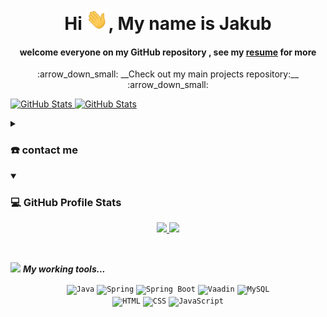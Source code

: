 <div align="center">
<h1 align="center">Hi <img width="35" src="https://github.com/1999AZZAR/1999AZZAR/blob/main/resources/img/waving.gif">, My name is Jakub</h1>
<h4 align="center">welcome everyone on my GitHub repository , see my <a href="" target="_blank">resume</a> for more</h4>
</div>


 <div align="center">  :arrow_down_small:  __Check out my main projects repository:__ :arrow_down_small: </div>

<div>
  <p>
    <a href="https://github.com/Savilus/online-shop.git">
      <img src="https://github-readme-stats.vercel.app/api/pin/?username=Savilus&repo=online-shop&cache_seconds=86400&theme=default_repocard" alt="GitHub Stats" />
    </a>
    <a href="https://github.com/mkolodziejczyk92/interofficeapp.git">
      <img src="https://github-readme-stats.vercel.app/api/pin/?username=mkolodziejczyk92&repo=interOfficeApp&cache_seconds=86400&theme=default_repocard" alt="GitHub Stats" />
    </a>
  </p>
</div>

<details>
  <summary><h3>☎️ contact me</h3></summary>
<div>
  <samp>
    <h2 align="center">you can reach me by:</h2>
    <p align="center">
      <br/>
      <a href="https://www.linkedin.com/in/jakub-łanoszka" target="blank"><img align="center"
         src="https://img.shields.io/badge/linkedin-%231DA1F2.svg?style=for-the-badge&logo=linkedin&logoColor=white"
         alt="azzar" height="30"/></a>
      <a href="mailto:jakub.lanoszka@gmail.com" target="blank"><img align="center"
         src="https://img.shields.io/badge/gmail-EA4335.svg?style=for-the-badge&logo=gmail&logoColor=white"
         alt="azzar" height="30"/></a>
    </p>
  <p align="center"> 
      <br>
    </p>
  </samp>
</div>
</details>



<details open>
  <summary><h3>💻 GitHub Profile Stats</h3></summary>
        <p align="center">
          <a href="https://github.com/Savilus">
          <img width="49.5%" src="https://github-readme-stats.vercel.app/api?username=Savilus&show_icons=true&theme=gruvbox&hide_border=true" />
          <img width="49.5%" src="https://github-readme-streak-stats.herokuapp.com/?user=Savilus&theme=gruvbox&hide_border=true" />
          </a>
       </p>
     <br>
     </samp>
  </div>    
</details>

<img src="https://media.giphy.com/media/iY8CRBdQXODJSCERIr/giphy.gif" width="30px">&nbsp;***My working tools...***
<div align="center">
	<code><img height="40" src="https://user-images.githubusercontent.com/25181517/117201156-9a724800-adec-11eb-9a9d-3cd0f67da4bc.png" alt="Java" title="Java" /></code>
	<code><img height="40" src="https://user-images.githubusercontent.com/25181517/117201470-f6d56780-adec-11eb-8f7c-e70e376cfd07.png" alt="Spring" title="Spring" /></code>
	<code><img height="40" src="https://user-images.githubusercontent.com/25181517/183891303-41f257f8-6b3d-487c-aa56-c497b880d0fb.png" alt="Spring Boot" title="Spring Boot" /></code>
	<code><img height="40" src="https://user-images.githubusercontent.com/25181517/121259141-047c8200-c8b0-11eb-9fdf-a9484c59f8d7.png" alt="Vaadin" title="Vaadin" /></code>
	<code><img height="40" src="https://user-images.githubusercontent.com/25181517/183896128-ec99105a-ec1a-4d85-b08b-1aa1620b2046.png" alt="MySQL" title="MySQL" /></code>
</div>

<div align="center">
	<code><img height="40" src="https://user-images.githubusercontent.com/25181517/192158954-f88b5814-d510-4564-b285-dff7d6400dad.png" alt="HTML" title="HTML" /></code>
	<code><img height="40" src="https://user-images.githubusercontent.com/25181517/183898674-75a4a1b1-f960-4ea9-abcb-637170a00a75.png" alt="CSS" title="CSS" /></code>
	<code><img height="40" src="https://user-images.githubusercontent.com/25181517/117447155-6a868a00-af3d-11eb-9cfe-245df15c9f3f.png" alt="JavaScript" title="JavaScript" /></code>
	
</div>
<!--
**Savilus/Savilus** is a ✨ _special_ ✨ repository because its `README.md` (this file) appears on your GitHub profile.

Here are some ideas to get you started:

- 🔭 I’m currently working on ...
- 🌱 I’m currently learning ...
- 👯 I’m looking to collaborate on ...
- 🤔 I’m looking for help with ...
- 💬 Ask me about ...
- 📫 How to reach me: ...
- 😄 Pronouns: ...
- ⚡ Fun fact: ...
-->
